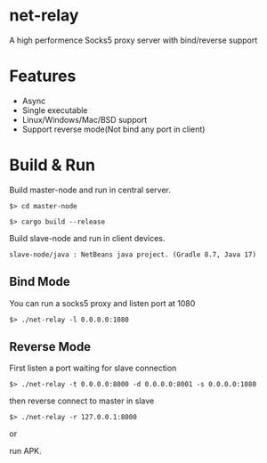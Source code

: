 # net-relay
A high performence Socks5 proxy server with bind/reverse support

# Features

* Async
* Single executable
* Linux/Windows/Mac/BSD support
* Support reverse mode(Not bind any port in client)

# Build & Run
Build master-node and run in central server.

`$> cd master-node`

`$> cargo build --release`

Build slave-node and run in client devices.

    slave-node/java : NetBeans java project. (Gradle 8.7, Java 17)


## Bind Mode

You can run a socks5 proxy and listen port at 1080

`$> ./net-relay -l 0.0.0.0:1080`

## Reverse Mode

First listen a port waiting for slave connection

`$> ./net-relay -t 0.0.0.0:8000 -d 0.0.0.0:8001 -s 0.0.0.0:1080`

then reverse connect to master in slave

`$> ./net-relay -r 127.0.0.1:8000`

or

run APK.